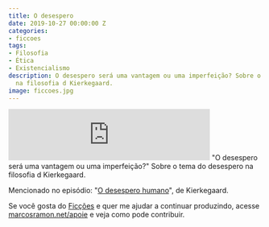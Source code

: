```yaml
---
title: O desespero
date: 2019-10-27 00:00:00 Z
categories:
- ficcoes
tags:
- Filosofia
- Ética
- Existencialismo
description: O desespero será uma vantagem ou uma imperfeição? Sobre o tema do desespero
  na filosofia d Kierkegaard.
image: ficcoes.jpg
---
```


<iframe src="https://anchor.fm/podcastficcoes/embed/episodes/O-desespero-e89250" height="102px" width="400px" frameborder="0" scrolling="no"></iframe>
"O desespero será uma vantagem ou uma imperfeição?" Sobre o tema do desespero na filosofia d Kierkegaard. 

Mencionado no episódio: "[O desespero humano](https://amzn.to/2qPKLkn)", de Kierkegaard.

Se você gosta do [Ficções](https://marcosramon.net/ficcoes/) e quer me ajudar a continuar produzindo, acesse [marcosramon.net/apoie](https://marcosramon.net/apoie/) e veja como pode contribuir.
